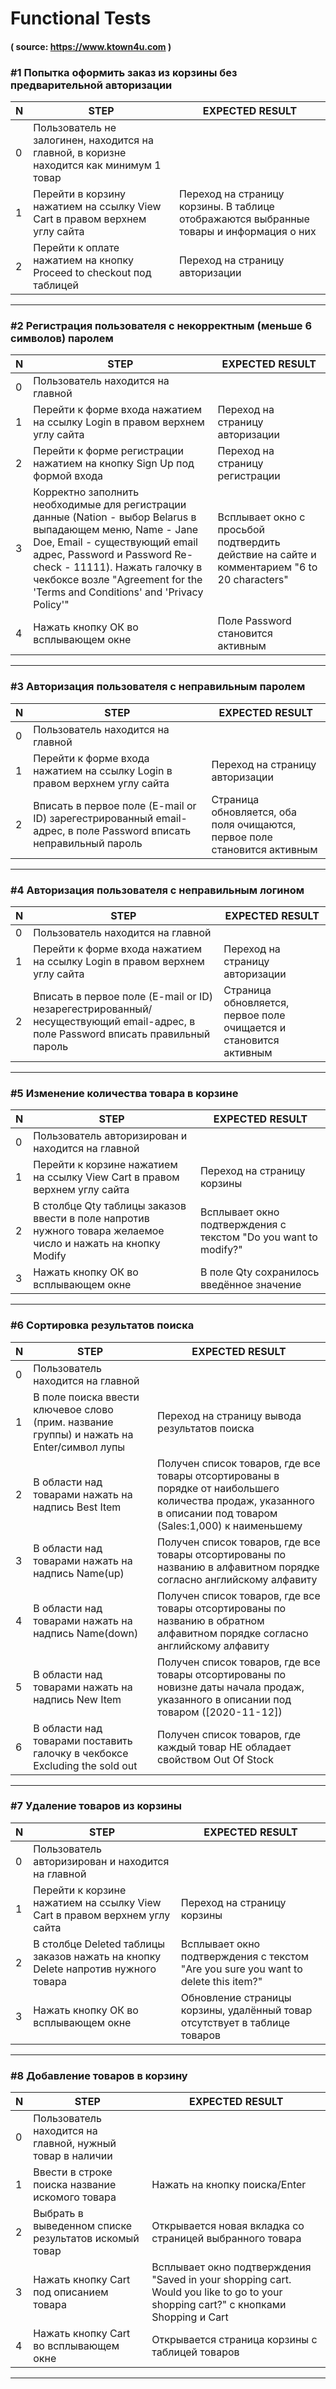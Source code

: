 # Functional Tests
#### ( source: https://www.ktown4u.com )
### #1 Попытка оформить заказ из корзины без предварительной авторизации
N | STEP | EXPECTED RESULT
------------ | ------------- | -------------
0 | Пользователь не залогинен, находится на главной, в коризне находится как минимум 1 товар |  
1 | Перейти в корзину нажатием на ссылку View Cart в правом верхнем углу сайта | Переход на страницу корзины. В таблице отображаются выбранные товары и информация о них
2 | Перейти к оплате нажатием на кнопку Proceed to checkout под таблицей | Переход на страницу авторизации
---

### #2 Регистрация пользователя с некорректным (меньше 6 символов) паролем
N | STEP | EXPECTED RESULT
------------ | ------------- | -------------
0 | Пользователь находится на главной |  
1 | Перейти к форме входа нажатием на ссылку Login в правом верхнем углу сайта | Переход на страницу авторизации
2 | Перейти к форме регистрации нажатием на кнопку Sign Up под формой входа | Переход на страницу регистрации
3 | Корректно заполнить необходимые для регистрации данные (Nation - выбор Belarus в выпадающем меню, Name - Jane Doe, Email - существующий email адрес, Password и Password Re-check - 11111). Нажать галочку в чекбоксе возле "Agreement for the 'Terms and Conditions' and 'Privacy Policy'" | Всплывает окно с просьбой подтвердить действие на сайте и комментарием "6 to 20 characters"
4 | Нажать кнопку ОК во всплывающем окне | Поле Password становится активным
---

### #3 Авторизация пользователя с неправильным паролем
N | STEP | EXPECTED RESULT
------------ | ------------- | -------------
0 | Пользователь находится на главной |  
1 | Перейти к форме входа нажатием на ссылку Login в правом верхнем углу сайта | Переход на страницу авторизации
2 | Вписать в первое поле (E-mail or ID) зарегестрированный email-адрес, в поле Password вписать неправильный пароль | Страница обновляется, оба поля очищаются, первое поле становится активным
---

### #4 Авторизация пользователя с неправильным логином
N | STEP | EXPECTED RESULT
------------ | ------------- | -------------
0 | Пользователь находится на главной |  
1 | Перейти к форме входа нажатием на ссылку Login в правом верхнем углу сайта | Переход на страницу авторизации
2 | Вписать в первое поле (E-mail or ID) незарегестрированный/несуществующий email-адрес, в поле Password вписать правильный пароль | Страница обновляется, первое поле очищается и становится активным
---

### #5 Изменение количества товара в корзине
N | STEP | EXPECTED RESULT
------------ | ------------- | -------------
0 | Пользователь авторизирован и находится на главной |  
1 | Перейти к корзине нажатием на ссылку View Cart в правом верхнем углу сайта | Переход на страницу корзины
2 | В столбце Qty таблицы заказов ввести в поле напротив нужного товара желаемое число и нажать на кнопку Modify | Всплывает окно подтверждения с текстом "Do you want to modify?"
3 | Нажать кнопку ОК во всплывающем окне | В поле Qty сохранилось введённое значение
---

### #6 Сортировка результатов поиска
N | STEP | EXPECTED RESULT
------------ | ------------- | -------------
0 | Пользователь находится на главной |  
1 | В поле поиска ввести ключевое слово (прим. название группы) и нажать на Enter/символ лупы | Переход на страницу вывода результатов поиска
2 | В области над товарами нажать на надпись Best Item | Получен список товаров, где все товары отсортированы в порядке от наибольшего количества продаж, указанного в описании под товаром (Sales:1,000) к наименьшему
3 | В области над товарами нажать на надпись Name(up) | Получен список товаров, где все товары отсортированы по названию в алфавитном порядке согласно английскому алфавиту
4 | В области над товарами нажать на надпись Name(down) | Получен список товаров, где все товары отсортированы по названию в обратном алфавитном порядке согласно английскому алфавиту
5 | В области над товарами нажать на надпись New Item | Получен список товаров, где все товары отсортированы по новизне даты начала продаж, указанного в описании под товаром ([2020-11-12])
6 | В области над товарами поставить галочку в чекбоксе Excluding the sold out | Получен список товаров, где каждый товар НЕ обладает свойством Out Of Stock
---

### #7 Удаление товаров из корзины
N | STEP | EXPECTED RESULT
------------ | ------------- | -------------
0 | Пользователь авторизирован и находится на главной |  
1 | Перейти к корзине нажатием на ссылку View Cart в правом верхнем углу сайта | Переход на страницу корзины
2 | В столбце Deleted таблицы заказов нажать на кнопку Delete напротив нужного товара | Всплывает окно подтверждения с текстом "Are you sure you want to delete this item?"
3 | Нажать кнопку ОК во всплывающем окне | Обновление страницы корзины, удалённый товар отсутствует в таблице товаров
---

### #8 Добавление товаров в корзину
N | STEP | EXPECTED RESULT
------------ | ------------- | -------------
0 | Пользователь находится на главной, нужный товар в наличии |  
1 | Ввести в строке поиска название искомого товара | Нажать на кнопку поиска/Enter
2 | Выбрать в выведенном списке результатов искомый товар | Открывается новая вкладка со страницей выбранного товара
3 | Нажать кнопку Cart под описанием товара | Всплывает окно подтверждения "Saved in your shopping cart. Would you like to go to your shopping cart?" с кнопками Shopping и Cart
4 | Нажать кнопку Cart во всплывающем окне | Открывается страница корзины с таблицей товаров
---
